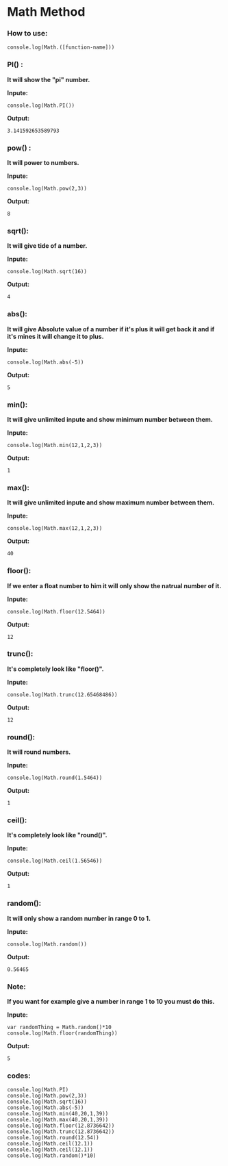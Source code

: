 # Math Method

### How to use:
```
console.log(Math.([function-name]))
```

### PI() : 
**It will show the "pi" number.**

**Inpute:**
```
console.log(Math.PI())
```

**Output:**
```
3.141592653589793
```

### pow() : 
**It will power to numbers.**

**Inpute:**
```
console.log(Math.pow(2,3))
```

**Output:**
```
8
```

### sqrt(): 
**It will give tide of a number.**

**Inpute:**
```
console.log(Math.sqrt(16))
```

**Output:**
```
4
```

### abs(): 
**It will give Absolute value of a number if it's plus it will get back it and if it's mines it will change it to plus.**

**Inpute:**
```
console.log(Math.abs(-5))
```

**Output:**
```
5
```

### min(): 
**It will give unlimited inpute and show minimum number between them.**

**Inpute:**
```
console.log(Math.min(12,1,2,3))
```

**Output:**
```
1
```

### max(): 
**It will give unlimited inpute and show maximum number between them.**

**Inpute:**
```
console.log(Math.max(12,1,2,3))
```

**Output:**
```
40
```

### floor(): 
**If we enter a float number to him it will only show the natrual number of it.**

**Inpute:**
```
console.log(Math.floor(12.5464))
```

**Output:**
```
12
```

### trunc(): 
**It's completely look like "floor()".**

**Inpute:**
```
console.log(Math.trunc(12.65468486))
```

**Output:**
```
12
```

### round(): 
**It will round numbers.**

**Inpute:**
```
console.log(Math.round(1.5464))
```

**Output:**
```
1
```

### ceil(): 
**It's completely look like "round()".**

**Inpute:**
```
console.log(Math.ceil(1.56546))
```

**Output:**
```
1
```

### random(): 

**It will only show a random number in range 0 to 1.**

**Inpute:**
```
console.log(Math.random())
```

**Output:**
```
0.56465
```

### Note: 
**If you want for example give a number in range 1 to 10 you must do this.**

**Inpute:**
```
var randomThing = Math.random()*10
console.log(Math.floor(randomThing))
```

**Output:**
```
5
```

### codes:
```
console.log(Math.PI)
console.log(Math.pow(2,3))
console.log(Math.sqrt(16))
console.log(Math.abs(-5))
console.log(Math.min(40,20,1,39))
console.log(Math.max(40,20,1,39))
console.log(Math.floor(12.8736642))
console.log(Math.trunc(12.8736642))
console.log(Math.round(12.54))
console.log(Math.ceil(12.1))
console.log(Math.ceil(12.1))
console.log(Math.random()*10)
```
